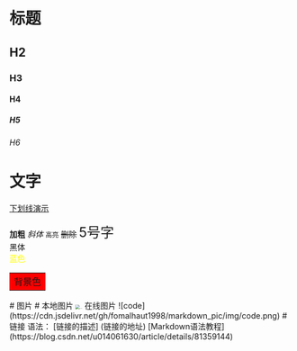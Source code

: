 # 标题
## H2  
### H3  
#### H4  
##### H5
###### H6

# 文字
<u>下划线演示</u>  

**加粗**   *斜体*  `高亮`  ~~删除~~
<font size = 5>5号字</font>  
<font face="黑体">黑体</font>  
<font color=yellow>蓝色</font>  
<table><tr><td bgcolor=red>背景色</td></tr></table>
# 图片
# 本地图片  
<img src=".." alt=".." style="zoom:50%;" />  
在线图片  
![code](https://cdn.jsdelivr.net/gh/fomalhaut1998/markdown_pic/img/code.png)
# 链接
语法： [链接的描述]   (链接的地址)
[Markdown语法教程](https://blog.csdn.net/u014061630/article/details/81359144)
